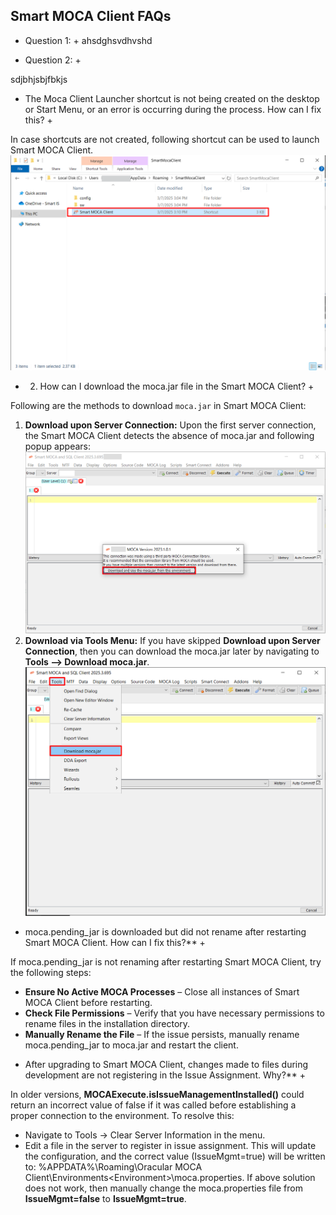 ## Smart MOCA Client FAQs

+ Question 1: +
ahsdghsvdhvshd

+ Question 2: +

sdjbhjsbjfbkjs

+ The Moca Client Launcher shortcut is not being created on the desktop or Start Menu, or an error is occurring during the process. How can I fix this? +

In case shortcuts are not created, following shortcut can be used to launch Smart MOCA Client.
![](./.attachments/run026.png)


+ 2. How can I download the moca.jar file in the Smart MOCA Client? +

Following are the methods to download `moca.jar` in Smart MOCA Client:
1. **Download upon Server Connection:** Upon the first server connection, the Smart MOCA Client detects the absence of moca.jar and following popup appears:
  ![](./.attachments/run015.png)
1. **Download via Tools Menu:** If you have skipped **Download upon Server Connection**, then you can download the moca.jar later by navigating to **Tools --> Download moca.jar**.
  ![](./.attachments/run021.png)

+ moca.pending_jar is downloaded but did not rename after restarting Smart MOCA Client. How can I fix this?** +

If moca.pending_jar is not renaming after restarting Smart MOCA Client, try the following steps:
- **Ensure No Active MOCA Processes** – Close all instances of Smart MOCA Client before restarting.
- **Check File Permissions** – Verify that you have necessary permissions to rename files in the installation directory.
- **Manually Rename the File** – If the issue persists, manually rename moca.pending_jar to moca.jar and restart the client.

+ After upgrading to Smart MOCA Client, changes made to files during development are not registering in the Issue Assignment. Why?** +

In older versions, **MOCAExecute.isIssueManagementInstalled()** could return an incorrect value of false if it was called before establishing a proper connection to the environment.
To resolve this:
- Navigate to Tools → Clear Server Information in the menu.
- Edit a file in the server to register in issue assignment.
This will update the configuration, and the correct value (IssueMgmt=true) will be written to:
%APPDATA%\Roaming\Oracular MOCA Client\Environments\<Environment>\moca.properties.
If above solution does not work, then manually change the moca.properties file from **IssueMgmt=false** to **IssueMgmt=true**.



